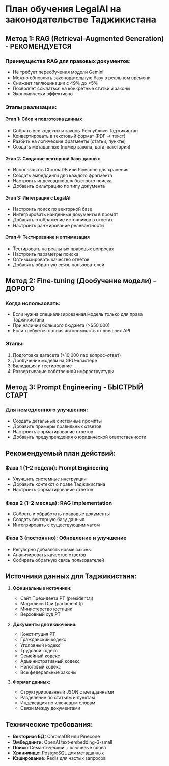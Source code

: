 # План обучения LegalAI на законодательстве Таджикистана

## Метод 1: RAG (Retrieval-Augmented Generation) - РЕКОМЕНДУЕТСЯ

### Преимущества RAG для правовых документов:
- Не требует переобучения модели Gemini
- Можно обновлять законодательную базу в реальном времени
- Снижает галлюцинации с 49% до <5%
- Позволяет ссылаться на конкретные статьи и законы
- Экономически эффективно

### Этапы реализации:

#### Этап 1: Сбор и подготовка данных
- Собрать все кодексы и законы Республики Таджикистан
- Конвертировать в текстовый формат (PDF → текст)
- Разбить на логические фрагменты (статьи, пункты)
- Создать метаданные (номер закона, дата, категория)

#### Этап 2: Создание векторной базы данных
- Использовать ChromaDB или Pinecone для хранения
- Создать эмбеддинги для каждого фрагмента
- Настроить индексацию для быстрого поиска
- Добавить фильтрацию по типу документа

#### Этап 3: Интеграция с LegalAI
- Настроить поиск по векторной базе
- Интегрировать найденные документы в промпт
- Добавить отображение источников в ответах
- Настроить ранжирование релевантности

#### Этап 4: Тестирование и оптимизация
- Тестировать на реальных правовых вопросах
- Настроить параметры поиска
- Оптимизировать качество ответов
- Добавить обратную связь пользователей

## Метод 2: Fine-tuning (Дообучение модели) - ДОРОГО

### Когда использовать:
- Если нужна специализированная модель только для права Таджикистана
- При наличии большого бюджета (>$50,000)
- Если требуется полная автономность от внешних API

### Этапы:
1. Подготовка датасета (>10,000 пар вопрос-ответ)
2. Дообучение модели на GPU-кластере
3. Валидация и тестирование
4. Развертывание собственной инфраструктуры

## Метод 3: Prompt Engineering - БЫСТРЫЙ СТАРТ

### Для немедленного улучшения:
- Создать детальные системные промпты
- Добавить примеры правильных ответов
- Настроить форматирование ответов
- Добавить предупреждения о юридической ответственности

## Рекомендуемый план действий:

### Фаза 1 (1-2 недели): Prompt Engineering
- Улучшить системные инструкции
- Добавить контекст о праве Таджикистана
- Настроить форматирование ответов

### Фаза 2 (1-2 месяца): RAG Implementation
- Собрать и обработать правовые документы
- Создать векторную базу данных
- Интегрировать с существующим чатом

### Фаза 3 (постоянно): Обновление и улучшение
- Регулярно добавлять новые законы
- Анализировать качество ответов
- Собирать обратную связь пользователей

## Источники данных для Таджикистана:

1. **Официальные источники:**
   - Сайт Президента РТ (president.tj)
   - Маджлиси Оли (parlament.tj)
   - Министерство юстиции
   - Верховный суд РТ

2. **Документы для включения:**
   - Конституция РТ
   - Гражданский кодекс
   - Уголовный кодекс
   - Трудовой кодекс
   - Семейный кодекс
   - Административный кодекс
   - Налоговый кодекс
   - Все федеральные законы

3. **Формат данных:**
   - Структурированный JSON с метаданными
   - Разделение по статьям и пунктам
   - Индексация по ключевым словам
   - Связи между документами

## Технические требования:

- **Векторная БД:** ChromaDB или Pinecone
- **Эмбеддинги:** OpenAI text-embedding-3-small
- **Поиск:** Семантический + ключевые слова
- **Хранилище:** PostgreSQL для метаданных
- **Кэширование:** Redis для частых запросов
